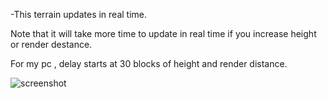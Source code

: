 -This terrain updates in real time.

Note that it will take more time to update in real time if you increase height or render destance.

For my pc , delay starts at 30 blocks of height and render distance.

![screenshot](https://github.com/user-attachments/assets/10f98a74-eb03-4f0b-96b2-1014036f83dc)
